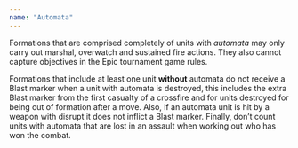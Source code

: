 ```yaml
---
name: "Automata"
---
```

Formations that are comprised completely of units with _automata_ may only carry out marshal, overwatch and sustained fire actions. They also cannot capture objectives in the Epic tournament game rules.

Formations that include at least one unit **without** automata do not receive a Blast marker when a unit with automata is destroyed, this includes the extra Blast marker from the first casualty of a crossfire and for units destroyed for being out of formation after a move. Also, if an automata unit is hit by a weapon with disrupt it does not inflict a Blast marker. Finally, don’t count units with automata that are lost in an assault when working out who has won the combat.
